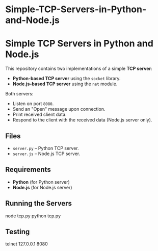 # Simple-TCP-Servers-in-Python-and-Node.js


# Simple TCP Servers in Python and Node.js

This repository contains two implementations of a simple **TCP server**:

- **Python-based TCP server** using the `socket` library.
- **Node.js-based TCP server** using the `net` module.

Both servers:
- Listen on port `8080`.
- Send an "Open" message upon connection.
- Print received client data.
- Respond to the client with the received data (Node.js server only).

## Files
- `server.py` – Python TCP server.
- `server.js` – Node.js TCP server.

## Requirements
- **Python** (for Python server)
- **Node.js** (for Node.js server)

## Running the Servers
node tcp.py
python tcp.py

## Testing
telnet 127.0.0.1 8080